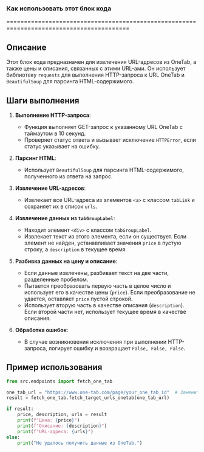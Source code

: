 ### Как использовать этот блок кода
=========================================================================================

Описание
-------------------------
Этот блок кода предназначен для извлечения URL-адресов из OneTab, а также цены и описания, связанных с этими URL-ами. Он использует библиотеку `requests` для выполнения HTTP-запроса к URL OneTab и `BeautifulSoup` для парсинга HTML-содержимого.

Шаги выполнения
-------------------------
1. **Выполнение HTTP-запроса**:
   - Функция выполняет GET-запрос к указанному URL OneTab с таймаутом в 10 секунд.
   - Проверяет статус ответа и вызывает исключение `HTTPError`, если статус указывает на ошибку.

2. **Парсинг HTML**:
   - Использует `BeautifulSoup` для парсинга HTML-содержимого, полученного из ответа на запрос.

3. **Извлечение URL-адресов**:
   - Извлекает все URL-адреса из элементов `<a>` с классом `tabLink` и сохраняет их в список `urls`.

4. **Извлечение данных из `tabGroupLabel`**:
   - Находит элемент `<div>` с классом `tabGroupLabel`.
   - Извлекает текст из этого элемента, если он существует. Если элемент не найден, устанавливает значения `price` в пустую строку, а `description` в текущее время.

5. **Разбивка данных на цену и описание**:
   - Если данные извлечены, разбивает текст на две части, разделенные пробелом.
   - Пытается преобразовать первую часть в целое число и использует его в качестве цены (`price`). Если преобразование не удается, оставляет `price` пустой строкой.
   - Использует вторую часть в качестве описания (`description`). Если второй части нет, использует текущее время в качестве описания.

6. **Обработка ошибок**:
   - В случае возникновения исключения при выполнении HTTP-запроса, логирует ошибку и возвращает `False, False, False`.

Пример использования
-------------------------

```python
from src.endpoints import fetch_one_tab

one_tab_url = "https://www.one-tab.com/page/your_one_tab_id"  # Замените на реальный URL OneTab
result = fetch_one_tab.fetch_target_urls_onetab(one_tab_url)

if result:
    price, description, urls = result
    print(f"Цена: {price}")
    print(f"Описание: {description}")
    print(f"URL-адреса: {urls}")
else:
    print("Не удалось получить данные из OneTab.")